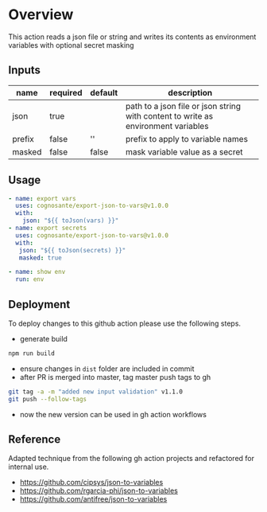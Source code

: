# Overview 
This action reads a json file or string and writes its contents as environment variables with optional secret masking

## Inputs
| name   | required | default | description                                                                       |
| ------ | -------- | ------- | --------------------------------------------------------------------------------- |
| json   | true     |         | path to a json file or json string with content to write as environment variables |
| prefix | false    | ''      | prefix to apply to variable names                                                 |
| masked | false    | false   | mask variable value as a secret                                                   |

## Usage
```yml
- name: export vars 
  uses: cognosante/export-json-to-vars@v1.0.0
  with:
    json: "${{ toJson(vars) }}"
- name: export secrets
  uses: cognosante/export-json-to-vars@v1.0.0
  with:
   json: "${{ toJson(secrets) }}"
   masked: true

- name: show env
  run: env
```

## Deployment
To deploy changes to this github action please use the following steps. 

- generate build
```sh
npm run build
```
- ensure changes in `dist` folder are included in commit
- after PR is merged into master, tag master push tags to gh
```sh
git tag -a -m "added new input validation" v1.1.0
git push --follow-tags
```
- now the new version can be used in gh action workflows

## Reference
Adapted technique from the following gh action projects and refactored for internal use.

- https://github.com/cipsys/json-to-variables
- https://github.com/rgarcia-phi/json-to-variables
- https://github.com/antifree/json-to-variables